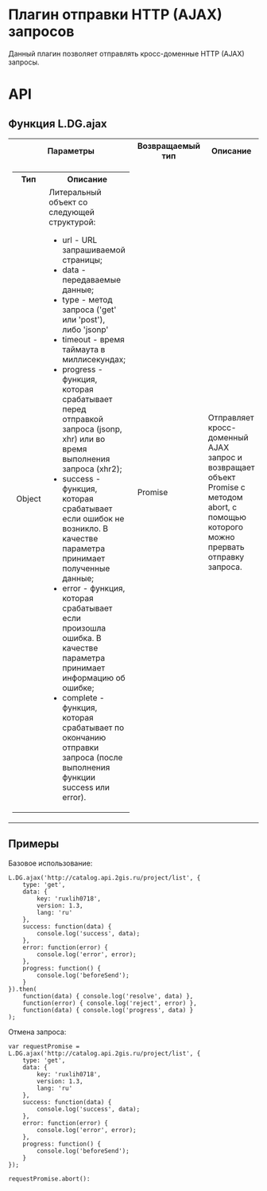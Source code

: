 Плагин отправки HTTP (AJAX) запросов
====================================

Данный плагин позволяет отправлять кросс-доменные HTTP (AJAX) запросы.

# API
## Функция L.DG.ajax

<table>
    <tr>
        <th>Параметры</th>
        <th>Возвращаемый тип</th>
        <th>Описание</th>
    </tr>
    <tr>
        <td>
            <table>
                <tr>
                    <th>Тип</th>
                    <th>Описание</th>
                </tr>
                <tr>
                    <td>Object</td>
                    <td>
                        Литеральный объект со следующей структурой:
                        <ul>
                            <li>url - URL запрашиваемой страницы;</li>
                            <li>data - передаваемые данные;</li>
                            <li>type - метод запроса ('get' или 'post'), либо 'jsonp'</li>
                            <li>timeout - время таймаута в миллисекундах;</li>
                            <li>progress - функция, которая срабатывает перед отправкой запроса (jsonp, xhr) или во время выполнения запроса (xhr2);</li>
                            <li>success - функция, которая срабатывает если ошибок не возникло. В качестве параметра принимает полученные данные;</li>
                            <li>error - функция, которая срабатывает если произошла ошибка. В качестве параметра принимает информацию об ошибке;</li>
                            <li>complete - функция, которая срабатывает по окончанию отправки запроса (после выполнения функции success или error).</li>
                        </ul>
                    </td>
                </tr>
            </table>
        </td>
        <td>Promise</td>
        <td>Отправляет кросс-доменный AJAX запрос и возвращает объект Promise с методом abort, с помощью которого можно прервать отправку запроса.</td>
    </tr>
</table>

## Примеры
Базовое использование:

    L.DG.ajax('http://catalog.api.2gis.ru/project/list', {
        type: 'get',
        data: {
            key: 'ruxlih0718',
            version: 1.3,
            lang: 'ru'
        },
        success: function(data) {
            console.log('success', data);
        },
        error: function(error) {
            console.log('error', error);
        },
        progress: function() {
            console.log('beforeSend');
        }
    }).then(
        function(data) { console.log('resolve', data) },
        function(error) { console.log('reject', error) },
        function(data) { console.log('progress', data) }
    );

Отмена запроса:

    var requestPromise = L.DG.ajax('http://catalog.api.2gis.ru/project/list', {
        type: 'get',
        data: {
            key: 'ruxlih0718',
            version: 1.3,
            lang: 'ru'
        },
        success: function(data) {
            console.log('success', data);
        },
        error: function(error) {
            console.log('error', error);
        },
        progress: function() {
            console.log('beforeSend');
        }
    });

    requestPromise.abort():
